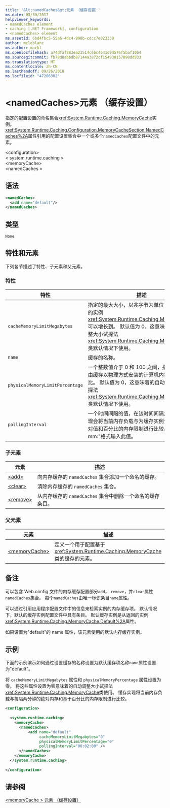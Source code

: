 ```yaml
---
title: '&lt;namedCaches&gt;元素 （缓存设置）'
ms.date: 03/30/2017
helpviewer_keywords:
- namedCaches element
- caching [.NET Framework], configuration
- <namedCaches> element
ms.assetid: 6bd4fbc5-55a6-4dc4-998b-cdcc7e023330
author: mcleblanc
ms.author: markl
ms.openlocfilehash: a74dfaf883ea23514c6bc4641d9d576f5baf10b4
ms.sourcegitcommit: fb78d8abbdb87144a3872cf154930157090dd933
ms.translationtype: MT
ms.contentlocale: zh-CN
ms.lasthandoff: 09/26/2018
ms.locfileid: "47206302"
---
```

# <a name="ltnamedcachesgt-element-cache-settings"></a>&lt;namedCaches&gt;元素 （缓存设置）
指定的配置设置的命名集合<xref:System.Runtime.Caching.MemoryCache>实例。 <xref:System.Runtime.Caching.Configuration.MemoryCacheSection.NamedCaches%2A>属性引用的配置设置集合中一个或多个`namedCaches`配置文件中的元素。  
  
 \<configuration>  
\< system.runtime.caching >  
\<memoryCache>  
\<namedCaches >  
  
## <a name="syntax"></a>语法  
  
```xml  
<namedCaches>  
  <add name="default"/>   
</namedCaches>  
```  
  
## <a name="type"></a>类型  
 `None`  
  
## <a name="attributes-and-elements"></a>特性和元素  
 下列各节描述了特性、子元素和父元素。  
  
### <a name="attributes"></a>特性  
  
|特性|描述|  
|---------------|-----------------|  
|`cacheMemoryLimitMegabytes`|指定的最大大小，以兆字节为单位，一个整数值的实例<xref:System.Runtime.Caching.MemoryCache>可以增长到。 默认值为 0，这意味着的自动调整大小试探法<xref:System.Runtime.Caching.MemoryCache>类默认情况下使用。|  
|`name`|缓存的名称。|  
|`physicalMemoryLimitPercentage`|一个整数值介于 0 和 100 之间，指定可以使用由缓存以物理方式安装的计算机内存的最大百分比。 默认值为 0，这意味着的自动调整大小试探法<xref:System.Runtime.Caching.MemoryCache>类默认情况下使用。|  
|`pollingInterval`|一个时间间隔的值，在该时间间隔之后，缓存实现会将当前内存负载与为缓存实例设置的基于绝对值和百分比的内存限制进行比较。 "Hh: mm:"格式输入此值。|  
  
### <a name="child-elements"></a>子元素  
  
|元素|描述|  
|-------------|-----------------|  
|[\<add>](../../../../../docs/framework/configure-apps/file-schema/runtime/add-element-for-namedcaches.md)|向内存缓存的 `namedCaches` 集合添加一个命名的缓存。|  
|[\<clear>](../../../../../docs/framework/configure-apps/file-schema/runtime/clear-element-for-namedcaches.md)|清除内存缓存的 `namedCaches` 集合。|  
|[\<remove>](../../../../../docs/framework/configure-apps/file-schema/runtime/remove-element-for-namedcaches.md)|从内存缓存的 `namedCaches` 集合中删除一个命名的缓存条目。|  
  
### <a name="parent-elements"></a>父元素  
  
|元素|描述|  
|-------------|-----------------|  
|[\<memoryCache>](../../../../../docs/framework/configure-apps/file-schema/runtime/memorycache-element-cache-settings.md)|定义一个用于配置基于 <xref:System.Runtime.Caching.MemoryCache> 类的缓存的元素。|  
  
## <a name="remarks"></a>备注  
 可以包含 Web.config 文件的内存缓存配置部分`add`， `remove`，并`clear`属性`namedCaches`集合。 每个`namedCaches`由唯一标识条目`name`属性。  
  
 可以通过引用应用程序配置文件中的信息来检索实例的内存缓存项。 默认情况下，默认的缓存实例配置文件中具有条目。 默认缓存实例是从返回的实例<xref:System.Runtime.Caching.MemoryCache.Default%2A>属性。  
  
 如果设置为"default"的 name 属性，该元素使用的默认内存缓存实例。  
  
## <a name="example"></a>示例  
 下面的示例演示如何通过设置缓存的名称设置为默认缓存项名称`name`属性设置为"default"。  
  
 将 `cacheMemoryLimitMegabytes` 属性和 `physicalMemoryPercentage` 属性设置为零。 将这些属性设置为零意味着的自动调整大小试探法<xref:System.Runtime.Caching.MemoryCache>类使用。 缓存实现将当前内存负载与每隔两分钟的绝对内存和基于百分比的内存限制进行比较。  
  
```xml  
<configuration>  
  
  <system.runtime.caching>  
    <memoryCache>  
      <namedCaches>  
          <add name="default"   
               cacheMemoryLimitMegabytes="0"   
               physicalMemoryLimitPercentage="0"  
               pollingInterval="00:02:00" />  
      </namedCaches>  
    </memoryCache>  
  </system.runtime.caching>  
  
</configuration>  
```  
  
## <a name="see-also"></a>请参阅  
 [\<memoryCache > 元素 （缓存设置）](../../../../../docs/framework/configure-apps/file-schema/runtime/memorycache-element-cache-settings.md)
